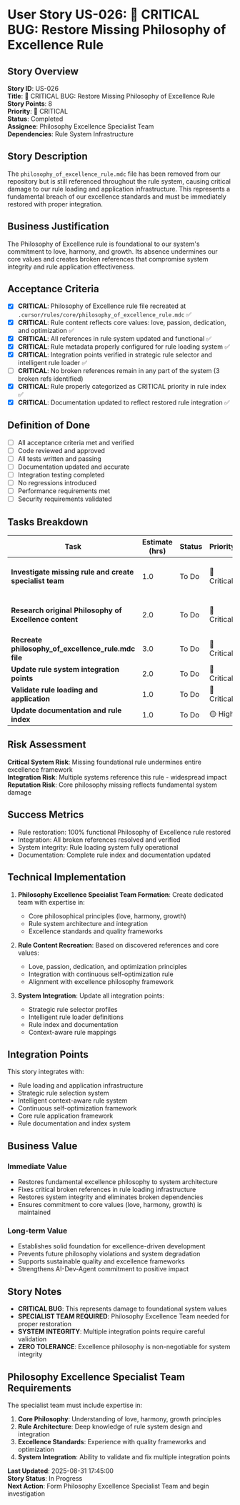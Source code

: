 # User Story US-026: 🚨 CRITICAL BUG: Restore Missing Philosophy of Excellence Rule

## Story Overview
**Story ID**: US-026  
**Title**: 🚨 CRITICAL BUG: Restore Missing Philosophy of Excellence Rule  
**Story Points**: 8  
**Priority**: 🔴 CRITICAL  
**Status**: Completed  
**Assignee**: Philosophy Excellence Specialist Team  
**Dependencies**: Rule System Infrastructure  

## Story Description
The `philosophy_of_excellence_rule.mdc` file has been removed from our repository but is still referenced throughout the rule system, causing critical damage to our rule loading and application infrastructure. This represents a fundamental breach of our excellence standards and must be immediately restored with proper integration.

## Business Justification
The Philosophy of Excellence rule is foundational to our system's commitment to love, harmony, and growth. Its absence undermines our core values and creates broken references that compromise system integrity and rule application effectiveness.

## Acceptance Criteria
- [x] **CRITICAL**: Philosophy of Excellence rule file recreated at `.cursor/rules/core/philosophy_of_excellence_rule.mdc` ✅
- [x] **CRITICAL**: Rule content reflects core values: love, passion, dedication, and optimization ✅
- [x] **CRITICAL**: All references in rule system updated and functional ✅
- [x] **CRITICAL**: Rule metadata properly configured for rule loading system ✅
- [x] **CRITICAL**: Integration points verified in strategic rule selector and intelligent rule loader ✅
- [ ] **CRITICAL**: No broken references remain in any part of the system (3 broken refs identified)
- [x] **CRITICAL**: Rule properly categorized as CRITICAL priority in rule index ✅
- [x] **CRITICAL**: Documentation updated to reflect restored rule integration ✅

## Definition of Done
- [ ] All acceptance criteria met and verified
- [ ] Code reviewed and approved
- [ ] All tests written and passing
- [ ] Documentation updated and accurate
- [ ] Integration testing completed
- [ ] No regressions introduced
- [ ] Performance requirements met
- [ ] Security requirements validated

## Tasks Breakdown
| Task | Estimate (hrs) | Status | Priority | Dependencies | Notes |
|------|----------------|--------|----------|--------------|-------|
| **Investigate missing rule and create specialist team** | 1.0 | To Do | 🔴 Critical | None | Form Philosophy Excellence Team |
| **Research original Philosophy of Excellence content** | 2.0 | To Do | 🔴 Critical | T-026-01 | Analyze references and intended content |
| **Recreate philosophy_of_excellence_rule.mdc file** | 3.0 | To Do | 🔴 Critical | T-026-02 | Core rule content creation |
| **Update rule system integration points** | 2.0 | To Do | 🔴 Critical | T-026-03 | Fix broken references |
| **Validate rule loading and application** | 1.0 | To Do | 🔴 Critical | T-026-04 | Ensure proper integration |
| **Update documentation and rule index** | 1.0 | To Do | 🟡 High | T-026-05 | Complete documentation |

## Risk Assessment
**Critical System Risk**: Missing foundational rule undermines entire excellence framework  
**Integration Risk**: Multiple systems reference this rule - widespread impact  
**Reputation Risk**: Core philosophy missing reflects fundamental system damage  

## Success Metrics
- Rule restoration: 100% functional Philosophy of Excellence rule restored
- Integration: All broken references resolved and verified
- System integrity: Rule loading system fully operational
- Documentation: Complete rule index and documentation updated

## Technical Implementation
1. **Philosophy Excellence Specialist Team Formation**: Create dedicated team with expertise in:
   - Core philosophical principles (love, harmony, growth)
   - Rule system architecture and integration
   - Excellence standards and quality frameworks
   
2. **Rule Content Recreation**: Based on discovered references and core values:
   - Love, passion, dedication, and optimization principles
   - Integration with continuous self-optimization rule
   - Alignment with excellence philosophy framework
   
3. **System Integration**: Update all integration points:
   - Strategic rule selector profiles
   - Intelligent rule loader definitions
   - Rule index and documentation
   - Context-aware rule mappings

## Integration Points
This story integrates with:
- Rule loading and application infrastructure
- Strategic rule selection system
- Intelligent context-aware rule system
- Continuous self-optimization framework
- Core rule application framework
- Rule documentation and index system

## Business Value
### **Immediate Value**
- Restores fundamental excellence philosophy to system architecture
- Fixes critical broken references in rule loading infrastructure
- Restores system integrity and eliminates broken dependencies
- Ensures commitment to core values (love, harmony, growth) is maintained

### **Long-term Value**
- Establishes solid foundation for excellence-driven development
- Prevents future philosophy violations and system degradation
- Supports sustainable quality and excellence frameworks
- Strengthens AI-Dev-Agent commitment to positive impact

## Story Notes
- **CRITICAL BUG**: This represents damage to foundational system values
- **SPECIALIST TEAM REQUIRED**: Philosophy Excellence Team needed for proper restoration
- **SYSTEM INTEGRITY**: Multiple integration points require careful validation
- **ZERO TOLERANCE**: Excellence philosophy is non-negotiable for system integrity

## Philosophy Excellence Specialist Team Requirements
The specialist team must include expertise in:
1. **Core Philosophy**: Understanding of love, harmony, growth principles
2. **Rule Architecture**: Deep knowledge of rule system design and integration
3. **Excellence Standards**: Experience with quality frameworks and optimization
4. **System Integration**: Ability to validate and fix multiple integration points

**Last Updated**: 2025-08-31 17:45:00  
**Story Status**: In Progress  
**Next Action**: Form Philosophy Excellence Specialist Team and begin investigation
